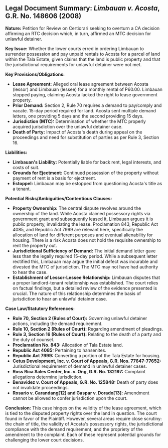## Legal Document Summary: *Limbauan v. Acosta*, G.R. No. 148606 (2008)

**Nature:** Petition for Review on Certiorari seeking to overturn a CA decision affirming an RTC decision which, in turn, affirmed an MTC decision for unlawful detainer.

**Key Issue:** Whether the lower courts erred in ordering Limbauan to surrender possession and pay unpaid rentals to Acosta for a parcel of land within the Tala Estate, given claims that the land is public property and that the jurisdictional requirements for unlawful detainer were not met.

**Key Provisions/Obligations:**
*   **Lease Agreement:** Alleged oral lease agreement between Acosta (lessor) and Limbauan (lessee) for a monthly rental of P60.00. Limbauan stopped paying, claiming Acosta lacked the right to lease government property.
*   **Prior Demand:** Section 2, Rule 70 requires a demand to pay/comply and vacate. 15-day period required for land. Acosta sent multiple demand letters, one providing 5 days and the second providing 15 days.
*   **Jurisdiction (MTC):** Determination of whether the MTC properly acquired jurisdiction over the unlawful detainer case.
*   **Death of Party:** Impact of Acosta's death during appeal on the proceedings and need for substitution of parties as per Rule 3, Section 16.

**Liabilities:**
*   **Limbauan's Liability:**  Potentially liable for back rent, legal interests, and costs of suit.
*   **Grounds for Ejectment:** Continued possession of the property without payment of rent is a basis for ejectment.
*   **Estoppel:** Limbauan may be estopped from questioning Acosta's title as a tenant.

**Potential Risks/Ambiguities/Contentious Clauses:**
*   **Property Ownership:** The central dispute revolves around the ownership of the land. While Acosta claimed possessory rights via government grant and subsequently leased it, Limbauan argues it is public property, invalidating the lease.  Proclamation 843, Republic Act 4085, and Republic Act 7999 are relevant here, specifically the allocation of land for different purposes and eventual alienability for housing. There is a risk Acosta does not hold the requisite ownership to rent the property out.
*   **Jurisdictional Sufficiency of Demand:** The initial demand letter gave less than the legally required 15-day period. While a subsequent letter rectified this, Limbauan may argue the initial defect was incurable and divested the MTC of jurisdiction. The MTC may not have had authority to hear the case.
*   **Establishment of Lessor-Lessee Relationship:** Limbauan disputes that a proper landlord-tenant relationship was established.  The court relies on factual findings, but a detailed review of the evidence presented is crucial. The nature of this relationship determines the basis of jurisdiction to hear an unlawful detainer case.

**Case Law/Statutory References:**
*   **Rule 70, Section 2 (Rules of Court):** Governing unlawful detainer actions, including the demand requirement.
*   **Rule 10, Section 2 (Rules of Court):** Regarding amendment of pleadings.
*   **Rule 3, Section 16 (Rules of Court):**  Relating to the death of a party and the duty of counsel.
*   **Proclamation No. 843:** Allocation of Tala Estate land.
*   **Republic Act 4085:** Pertaining to hansenites.
*   **Republic Act 7999:** Converting a portion of the Tala Estate for housing.
*   **Cetus Development, Inc. v. Court of Appeals, G.R. Nos. 77647-77652:** Jurisdictional requirement of demand in unlawful detainer cases.
*   **Ross Rica Sales Center, Inc. v. Ong, G.R. No. 132197:** Complaint allegations determine jurisdiction.
*   **Benavidez v. Court of Appeals, G.R. No. 125848:** Death of party does not invalidate proceedings.
*   **Rosario v. Carandang[12] and Gaspar v. Dorado[13]:** Amendment cannot be allowed to confer jurisdiction upon the court.

**Conclusion:** This case hinges on the validity of the lease agreement, which is tied to the disputed property rights over the land in question. The court found in favor of the Plaintiff. However, several areas require close scrutiny: the chain of title, the validity of Acosta's possessory rights, the jurisdictional compliance with the demand requirement, and the propriety of the amendment to the complaint. Each of these represent potential grounds for challenging the lower court decisions.
